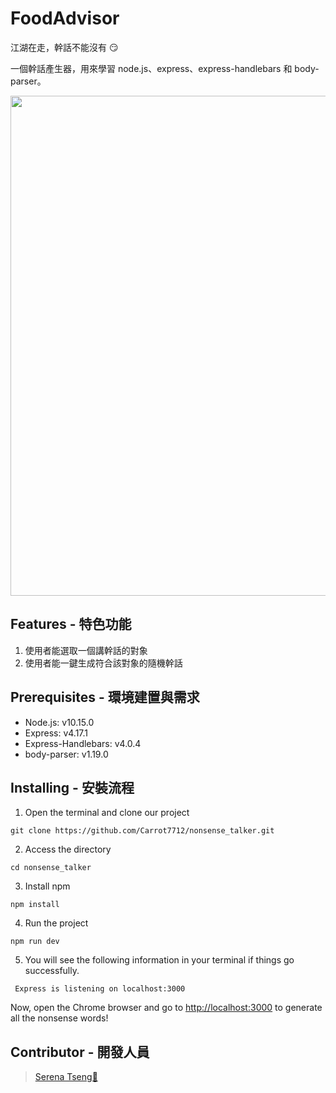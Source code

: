 # FoodAdvisor

江湖在走，幹話不能沒有 😏

一個幹話產生器，用來學習 node.js、express、express-handlebars 和 body-parser。

<div align=center><img width="800" src="https://i.imgur.com/phrc7Be.png"></div>

## Features - 特色功能

1. 使用者能選取一個講幹話的對象
2. 使用者能一鍵生成符合該對象的隨機幹話

## Prerequisites - 環境建置與需求

- Node.js: v10.15.0
- Express: v4.17.1
- Express-Handlebars: v4.0.4
- body-parser: v1.19.0

## Installing - 安裝流程

1. Open the terminal and clone our project

```
git clone https://github.com/Carrot7712/nonsense_talker.git
```

2. Access the directory

```
cd nonsense_talker
```

3. Install npm

```
npm install
```

4. Run the project

```
npm run dev
```

5. You will see the following information in your terminal if things go successfully.

```
 Express is listening on localhost:3000
```

Now, open the Chrome browser and go to [http://localhost:3000](http://localhost:3000) to generate all the nonsense words!

## Contributor - 開發人員

> [Serena Tseng🥕](https://github.com/Carrot7712)
